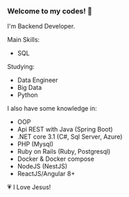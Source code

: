 ### Welcome to my codes! 👋

I'm Backend Developer.

Main Skills:
  - SQL

Studying:
 - Data Engineer
 - Big Data
 - Python

I also have some knowledge in:
  - OOP
  - Api REST with Java (Spring Boot)
  - .NET core 3.1 (C#, Sql Server, Azure)
  - PHP (Mysql)
  - Ruby on Rails (Ruby, Postgresql)
  - Docker & Docker compose
  - NodeJS (NestJS)
  - ReactJS/Angular 8+

:heartpulse: I Love Jesus!
<!--
**armandodelcol-coder/armandodelcol-coder** is a ✨ _special_ ✨ repository because its `README.md` (this file) appears on your GitHub profile.

Here are some ideas to get you started:

- 🔭 I’m currently working on ...
- 🌱 I’m currently learning ...
- 👯 I’m looking to collaborate on ...
- 🤔 I’m looking for help with ...
- 💬 Ask me about ...
- 📫 How to reach me: ...
- 😄 Pronouns: ...
- ⚡ Fun fact: ...
-->
